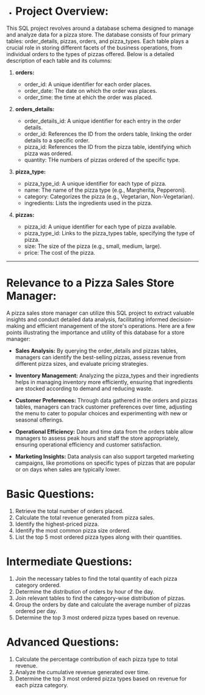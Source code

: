 - # **Project Overview:**

This SQL project revolves around a database schema designed to manage and analyze data for a pizza store. The database consists of four primary tables: order_details, pizzas, orders, and pizza_types. Each table plays a crucial role in storing different facets of the business operations, from individual orders to the types of pizzas offered. Below is a detailed description of each table and its columns:

1. **orders:**
   - order_id: A unique identifier for each order places.
   - order_date: The date on which the order was places.
   - order_time: the time at ehich the order was placed.

2. **orders_details:**
   - order_details_id: A unique identifier for each entry in the order details.
   - order_id: References the ID from the orders table, linking the order details to a specific order.
   - pizza_id: References the ID from the pizza table, identifying which pizza was ordered.
   - quantity: THe numbers of pizzas ordered of the specific type.

3. **pizza_type:**
   - pizza_type_id: A unique identifier for each type of pizza.
   - name: The name of the pizza type (e.g., Margherita, Pepperoni).
   - category: Categorizes the pizza (e.g., Vegetarian, Non-Vegetarian).
   - ingredients: Lists the ingredients used in the pizza.

4. **pizzas:**
   - pizza_id: A unique identifier for each type of pizza available.
   - pizza_type_id: Links to the pizza_types table, specifying the type of pizza.
   - size: The size of the pizza (e.g., small, medium, large).
   - price: The cost of the pizza.
  ---

# **Relevance to a Pizza Sales Store Manager:**

A pizza sales store manager can utilize this SQL project to extract valuable insights and conduct detailed data analysis, facilitating informed decision-making and efficient management of the store's operations. Here are a few points illustrating the importance and utility of this database for a store manager:

- **Sales Analysis:** By querying the order_details and pizzas tables, managers can identify the best-selling pizzas, assess revenue from different pizza sizes, and evaluate pricing strategies.
  
- **Inventory Management:** Analyzing the pizza_types and their ingredients helps in managing inventory more efficiently, ensuring that ingredients are stocked according to demand and reducing waste.
  
- **Customer Preferences:** Through data gathered in the orders and pizzas tables, managers can track customer preferences over time, adjusting the menu to cater to popular choices and experimenting with new or seasonal offerings.
  
- **Operational Efficiency:** Date and time data from the orders table allow managers to assess peak hours and staff the store appropriately, ensuring operational efficiency and customer satisfaction.
  
- **Marketing Insights:** Data analysis can also support targeted marketing campaigns, like promotions on specific types of pizzas that are popular or on days when sales are typically lower.


# **Basic Questions:**
1. Retrieve the total number of orders placed.
2. Calculate the total revenue generated from pizza sales.
3. Identify the highest-priced pizza.
4. Identify the most common pizza size ordered.
5. List the top 5 most ordered pizza types along with their quantities.


# **Intermediate Questions:**
1. Join the necessary tables to find the total quantity of each pizza category ordered.
2. Determine the distribution of orders by hour of the day.
3. Join relevant tables to find the category-wise distribution of pizzas.
4. Group the orders by date and calculate the average number of pizzas ordered per day.
5. Determine the top 3 most ordered pizza types based on revenue.

# **Advanced Questions:**
1. Calculate the percentage contribution of each pizza type to total revenue.
2. Analyze the cumulative revenue generated over time.
3. Determine the top 3 most ordered pizza types based on revenue for each pizza category.
